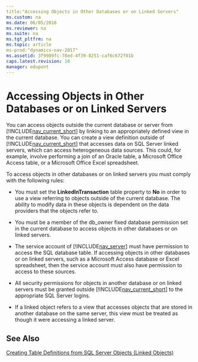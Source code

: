 ```yaml
---
title:"Accessing Objects in Other Databases or on Linked Servers"
ms.custom: na
ms.date: 06/05/2016
ms.reviewer: na
ms.suite: na
ms.tgt_pltfrm: na
ms.topic: article
ms-prod:"dynamics-nav-2017"
ms.assetid: 3f9989fc-78ed-4f39-8251-caf6c672f01b
caps.latest.revision: 10
manager: edupont
---
```

# Accessing Objects in Other Databases or on Linked Servers
You can access objects outside the current database or server from [!INCLUDE[nav_current_short](includes/nav_current_short_md.md)] by linking to an appropriately defined view in the current database. You can create a view definition outside of [!INCLUDE[nav_current_short](includes/nav_current_short_md.md)] that accesses data on SQL Server linked servers, which can access heterogeneous data sources. This could, for example, involve performing a join of an Oracle table, a Microsoft Office Access table, or a Microsoft Office Excel spreadsheet.  
  
 To access objects in other databases or on linked servers you must comply with the following rules:  
  
-   You must set the **LinkedInTransaction** table property to **No** in order to use a view referring to objects outside of the current database. The ability to modify data in these objects is dependent on the data providers that the objects refer to.  
  
-   You must be a member of the db\_owner fixed database permission set in the current database to access objects in other databases or on linked servers.  
  
-   The service account of [!INCLUDE[nav_server](includes/nav_server_md.md)] must have permission to access the SQL database table. If accessing objects in other databases or on linked servers, such as a Microsoft Access database or Excel spreadsheet, then the service account must also have permission to access to these sources.  
  
-   All security permissions for objects in another database or on linked servers must be granted outside [!INCLUDE[nav_current_short](includes/nav_current_short_md.md)] to the appropriate SQL Server logins.  
  
-   If a linked object refers to a view that accesses objects that are stored in another database on the same server, this view must be treated as though it were accessing a linked server.  
  
## See Also  
 [Creating Table Definitions from SQL Server Objects \(Linked Objects\)](Creating-Table-Definitions-from-SQL-Server-Objects--Linked-Objects-.md)